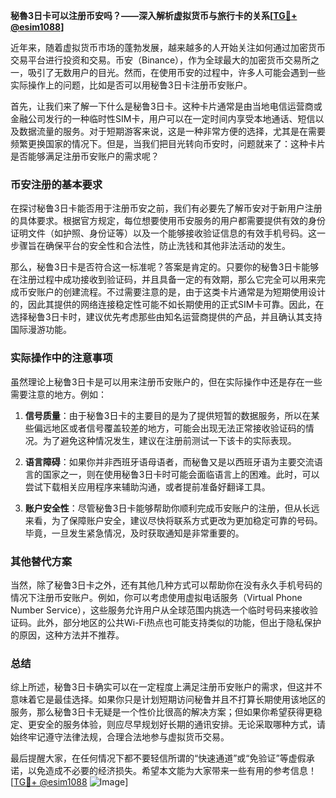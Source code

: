 **秘魯3日卡可以注册币安吗？——深入解析虚拟货币与旅行卡的关系[[TG💪+ @esim1088](https://t.me/s/esim1088)]**

近年来，随着虚拟货币市场的蓬勃发展，越来越多的人开始关注如何通过加密货币交易平台进行投资和交易。币安（Binance），作为全球最大的加密货币交易所之一，吸引了无数用户的目光。然而，在使用币安的过程中，许多人可能会遇到一些实际操作上的问题，比如是否可以用秘鲁3日卡注册币安账户。

首先，让我们来了解一下什么是秘鲁3日卡。这种卡片通常是由当地电信运营商或金融公司发行的一种临时性SIM卡，用户可以在一定时间内享受本地通话、短信以及数据流量的服务。对于短期游客来说，这是一种非常方便的选择，尤其是在需要频繁更换国家的情况下。但是，当我们把目光转向币安时，问题就来了：这种卡片是否能够满足注册币安账户的需求呢？

### 币安注册的基本要求

在探讨秘鲁3日卡能否用于注册币安之前，我们有必要先了解币安对于新用户注册的具体要求。根据官方规定，每位想要使用币安服务的用户都需要提供有效的身份证明文件（如护照、身份证等）以及一个能够接收验证信息的有效手机号码。这一步骤旨在确保平台的安全性和合法性，防止洗钱和其他非法活动的发生。

那么，秘鲁3日卡是否符合这一标准呢？答案是肯定的。只要你的秘鲁3日卡能够在注册过程中成功接收到验证码，并且具备一定的有效期，那么它完全可以用来完成币安账户的创建流程。不过需要注意的是，由于这类卡片通常是为短期使用设计的，因此其提供的网络连接稳定性可能不如长期使用的正式SIM卡可靠。因此，在选择秘鲁3日卡时，建议优先考虑那些由知名运营商提供的产品，并且确认其支持国际漫游功能。

### 实际操作中的注意事项

虽然理论上秘鲁3日卡是可以用来注册币安账户的，但在实际操作中还是存在一些需要注意的地方。例如：

1. **信号质量**：由于秘鲁3日卡的主要目的是为了提供短暂的数据服务，所以在某些偏远地区或者信号覆盖较差的地方，可能会出现无法正常接收验证码的情况。为了避免这种情况发生，建议在注册前测试一下该卡的实际表现。
   
2. **语言障碍**：如果你并非西班牙语母语者，而秘鲁又是以西班牙语为主要交流语言的国家之一，则在使用秘鲁3日卡时可能会面临语言上的困难。此时，可以尝试下载相关应用程序来辅助沟通，或者提前准备好翻译工具。

3. **账户安全性**：尽管秘鲁3日卡能够帮助你顺利完成币安账户的注册，但从长远来看，为了保障账户安全，建议尽快将联系方式更改为更加稳定可靠的号码。毕竟，一旦发生紧急情况，及时获取通知是非常重要的。

### 其他替代方案

当然，除了秘鲁3日卡之外，还有其他几种方式可以帮助你在没有永久手机号码的情况下注册币安账户。例如，你可以考虑使用虚拟电话服务（Virtual Phone Number Service），这些服务允许用户从全球范围内挑选一个临时号码来接收验证码。此外，部分地区的公共Wi-Fi热点也可能支持类似的功能，但出于隐私保护的原因，这种方法并不推荐。

### 总结

综上所述，秘鲁3日卡确实可以在一定程度上满足注册币安账户的需求，但这并不意味着它是最佳选择。如果你只是计划短期访问秘鲁并且不打算长期使用该地区的服务，那么秘鲁3日卡无疑是一个性价比很高的解决方案；但如果你希望获得更稳定、更安全的服务体验，则应尽早规划好长期的通讯安排。无论采取哪种方式，请始终牢记遵守法律法规，合理合法地参与虚拟货币交易。

最后提醒大家，在任何情况下都不要轻信所谓的“快速通道”或“免验证”等虚假承诺，以免造成不必要的经济损失。希望本文能为大家带来一些有用的参考信息！[[TG💪+ @esim1088](https://t.me/s/esim1088) ![Image](https://i.postimg.cc/4NQfJmqS/Snipaste-2025-05-13-00-14-12.png)]